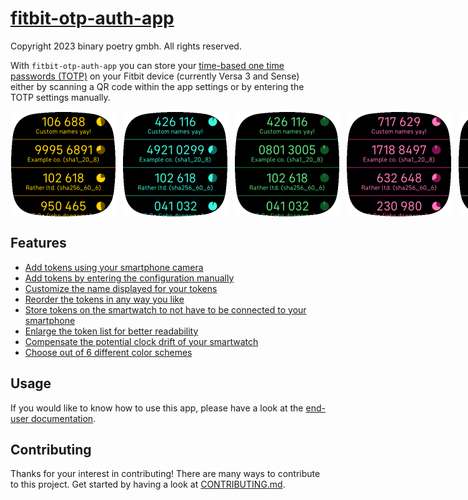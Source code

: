 # [fitbit-otp-auth-app](https://github.com/remigius42/fitbit-otp-auth-app)

Copyright 2023 binary poetry gmbh. All rights reserved.

With `fitbit-otp-auth-app` you can store your [time-based one time
passwords
(TOTP)](https://en.wikipedia.org/wiki/Time-based_one-time_password) on
your Fitbit device (currently Versa 3 and Sense) either by scanning a QR
code within the app settings or by entering the TOTP settings manually.

<div style="display:flex; grid-gap: 10px; margin-top:1em; margin-bottom: 1em;">
  <img width="169" height="169" src="docs/assets/screenshots/cut/normal_default.png" alt="Token list with default color scheme" />
  <img width="169" height="169" src="docs/assets/screenshots/cut/normal_cyan.png" alt="Token list with cyan color scheme" />
  <img width="169" height="169" src="docs/assets/screenshots/cut/normal_green.png" alt="Token list with green color scheme" />
  <img width="169" height="169" src="docs/assets/screenshots/cut/normal_pink.png" alt="Token list with pink color scheme" />
  <img width="169" height="169" src="docs/assets/screenshots/cut/normal_white.png" alt="Token list with white color scheme" />
  <img width="169" height="169" src="docs/assets/screenshots/cut/normal_black.png" alt="Token list with black color scheme" />
  <img width="169" height="169" src="docs/assets/screenshots/cut/enlarged_default.png" alt="Enlarged token list with default color scheme" />
  <img width="169" height="169" src="docs/assets/screenshots/cut/add_tokens.png" alt="Add tokens messages on device" />
</div>

## Features

- [Add tokens using your smartphone camera](https://remigius42.github.io/fitbit-otp-auth-app/app/#tokens)
- [Add tokens by entering the configuration manually](https://remigius42.github.io/fitbit-otp-auth-app/app/#add-token-manually)
- [Customize the name displayed for your tokens](https://remigius42.github.io/fitbit-otp-auth-app/app/#tokens)
- [Reorder the tokens in any way you like](https://remigius42.github.io/fitbit-otp-auth-app/app/#tokens)
- [Store tokens on the smartwatch to not have to be connected to your smartphone](https://remigius42.github.io/fitbit-otp-auth-app/app/#store-tokens-on-smartwatch)
- [Enlarge the token list for better readability](https://remigius42.github.io/fitbit-otp-auth-app/app/#enlarge-token-information)
- [Compensate the potential clock drift of your smartwatch](https://remigius42.github.io/fitbit-otp-auth-app/app/#compensate-clock-drift)
- [Choose out of 6 different color schemes](https://remigius42.github.io/fitbit-otp-auth-app/app/#color-scheme)

## Usage

If you would like to know how to use this app, please have a look at the <a
href="https://remigius42.github.io/fitbit-otp-auth-app/#user-documentation">end-user
documentation</a>.

## Contributing

Thanks for your interest in contributing! There are many ways to contribute to
this project. Get started by having a look at
[CONTRIBUTING.md](./CONTRIBUTING.md).
